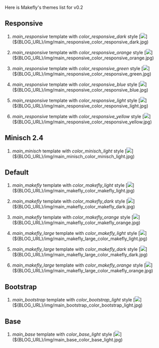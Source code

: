
Here is Makefly's themes list for v0.2

## Responsive

  1. _main\_responsive_ template with _color\_responsive\_dark_ style
[![](${BLOG_URL}/img/main_responsive_color_responsive_dark_thb.jpg)](${BLOG_URL}/img/main_responsive_color_responsive_dark.jpg)

  2. _main\_responsive_ template with _color\_responsive\_orange_ style
[![](${BLOG_URL}/img/main_responsive_color_responsive_orange_thb.jpg)](${BLOG_URL}/img/main_responsive_color_responsive_orange.jpg)

  3. _main\_responsive_ template with _color\_responsive\_green_ style
[![](${BLOG_URL}/img/main_responsive_color_responsive_green_thb.jpg)](${BLOG_URL}/img/main_responsive_color_responsive_green.jpg)

  4. _main\_responsive_ template with _color\_responsive\_blue_ style
[![](${BLOG_URL}/img/main_responsive_color_responsive_blue_thb.jpg)](${BLOG_URL}/img/main_responsive_color_responsive_blue.jpg)

  5. _main\_responsive_ template with _color\_responsive\_light_ style
[![](${BLOG_URL}/img/main_responsive_color_responsive_light_thb.jpg)](${BLOG_URL}/img/main_responsive_color_responsive_light.jpg)

  6. _main\_responsive_ template with _color\_responsive\_yellow_ style
[![](${BLOG_URL}/img/main_responsive_color_responsive_yellow_thb.jpg)](${BLOG_URL}/img/main_responsive_color_responsive_yellow.jpg)

## Minisch 2.4

  1. _main\_minisch_ template with _color\_minisch\_light_ style
[![](${BLOG_URL}/img/main_minisch_color_minisch_light_thb.jpg)](${BLOG_URL}/img/main_minisch_color_minisch_light.jpg)

## Default

  1. _main\_makefly_ template with _color\_makefly\_light_ style
[![](${BLOG_URL}/img/main_makefly_color_makefly_light_thb.jpg)](${BLOG_URL}/img/main_makefly_color_makefly_light.jpg)

  2. _main\_makefly_ template with _color\_makefly\_dark_ style
[![](${BLOG_URL}/img/main_makefly_color_makefly_dark_thb.jpg)](${BLOG_URL}/img/main_makefly_color_makefly_dark.jpg)

  3. _main\_makefly_ template with _color\_makefly\_orange_ style
[![](${BLOG_URL}/img/main_makefly_color_makefly_orange_thb.jpg)](${BLOG_URL}/img/main_makefly_color_makefly_orange.jpg)

  4. _main\_makefly\_large_ template with _color\_makefly\_light_ style
[![](${BLOG_URL}/img/main_makefly_large_color_makefly_light_thb.jpg)](${BLOG_URL}/img/main_makefly_large_color_makefly_light.jpg)

  5. _main\_makefly\_large_ template with _color\_makefly\_dark_ style
[![](${BLOG_URL}/img/main_makefly_large_color_makefly_dark_thb.jpg)](${BLOG_URL}/img/main_makefly_large_color_makefly_dark.jpg)

  6. _main\_makefly\_large_ template with _color\_makefly\_orange_ style
[![](${BLOG_URL}/img/main_makefly_large_color_makefly_orange_thb.jpg)](${BLOG_URL}/img/main_makefly_large_color_makefly_orange.jpg)

## Bootstrap

  1. _main\_bootstrap_ template with _color\_bootstrap\_light_ style
[![](${BLOG_URL}/img/main_bootstrap_color_bootstrap_light_thb.jpg)](${BLOG_URL}/img/main_bootstrap_color_bootstrap_light.jpg)

## Base

  1. _main\_base_ template with _color\_base\_light_ style
[![](${BLOG_URL}/img/main_base_color_base_light_thb.jpg)](${BLOG_URL}/img/main_base_color_base_light.jpg)


